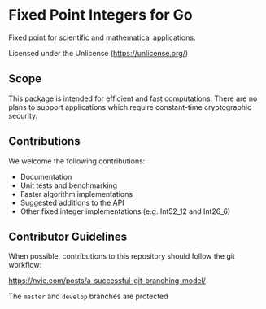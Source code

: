 # Fixed Point Integers for Go

Fixed point for scientific and mathematical applications.

Licensed under the Unlicense (https://unlicense.org/)

## Scope

This package is intended for efficient and fast computations. There are no plans to support applications which require constant-time cryptographic security.

## Contributions

We welcome the following contributions:

* Documentation
* Unit tests and benchmarking
* Faster algorithm implementations
* Suggested additions to the API
* Other fixed integer implementations (e.g. Int52_12 and Int26_6)

## Contributor Guidelines

When possible, contributions to this repository should follow the git workflow:

https://nvie.com/posts/a-successful-git-branching-model/

The `master` and `develop` branches are protected 
